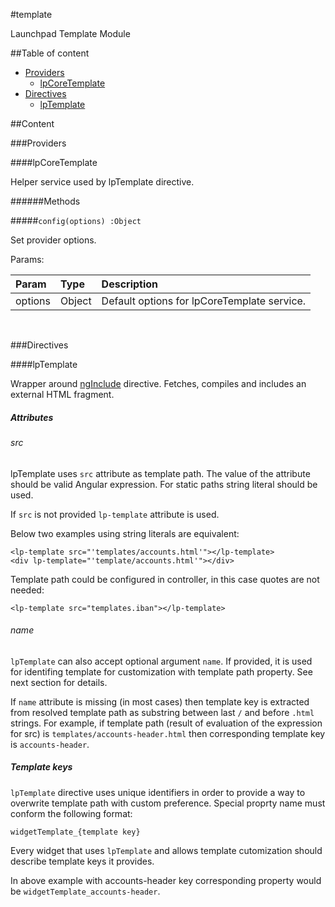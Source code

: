 #template

Launchpad Template Module

##Table of content

- [Providers](#providers)
    - [lpCoreTemplate](#lpCoreTemplate)
- [Directives](#directives)
    - [lpTemplate](#lpTemplate)

##Content

###Providers

####<a name="lpCoreTemplate"></a>lpCoreTemplate


Helper service used by lpTemplate directive.

######Methods

#####`config(options) :Object`

Set provider options.

Params:

| Param| Type| Description|
| :----| :----| :----|
| options| Object| Default options for lpCoreTemplate service.|


<br>

###Directives

####<a name="lpTemplate"></a>lpTemplate


Wrapper around [ngInclude][1] directive. Fetches, compiles and includes an external HTML fragment.

##### Attributes

###### src

lpTemplate uses `src` attribute as template path. The value of the attribute should be valid Angular expression. For static paths string literal should be used.

If `src` is not provided `lp-template` attribute is used.

Below two examples using string literals are equivalent:

```
<lp-template src="'templates/accounts.html'"></lp-template>
<div lp-template="'template/accounts.html'"></div>
```

Template path could be configured in controller, in this case quotes are not needed:

```
<lp-template src="templates.iban"></lp-template>
```

###### name

`lpTemplate` can also accept optional argument `name`. If provided, it is used for identifing template for customization with template path property. See next section for details.

If `name` attribute is missing (in most cases) then template key is extracted from resolved template path as substring between last `/` and before `.html` strings. For example, if template path (result of evaluation of the expression for src) is `templates/accounts-header.html` then corresponding template key is `accounts-header`.

##### Template keys

`lpTemplate` directive uses unique identifiers in order to provide a way to overwrite template path with custom preference. Special proprty name must conform the following format:

```
widgetTemplate_{template key}
```

Every widget that uses `lpTemplate` and allows template cutomization should describe template keys it provides.

In above example with accounts-header key corresponding property would be `widgetTemplate_accounts-header`.

[1]: https://docs.angularjs.org/api/ng/directive/ngInclude


<br>

